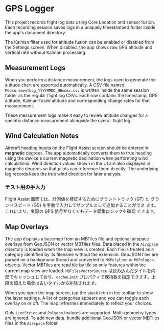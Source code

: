 # GPS Logger

This project records flight log data using Core Location and sensor fusion.
Each recording session saves logs in a uniquely timestamped folder inside the
app's document directory.

The Kalman filter used for altitude fusion can be enabled or disabled from the
Settings screen. When disabled, the app shows raw GPS altitude and vertical rate
without Kalman processing.

## Measurement Logs

When you perform a distance measurement, the logs used to generate the altitude
chart are exported automatically. A CSV file named
`MeasurementLog_YYYYMMDD_HHmmss.csv` is written inside the same session folder
as the regular flight log CSVs. Each row contains the timestamp, GPS altitude,
Kalman‑fused altitude and corresponding change rates for that measurement.

These measurement logs make it easy to review altitude changes for a specific
distance measurement alongside the overall flight log.

## Wind Calculation Notes

Aircraft heading inputs on the Flight Assist screen should be entered in
**magnetic** degrees. The app automatically converts them to true heading using
the device's current magnetic declination when performing wind calculations.
Wind direction values shown in the UI are also displayed in magnetic degrees so
that pilots can reference them directly. The underlying log records keep the
true wind direction for later analysis.

### テスト用の手入力

Flight Assist 画面では、計測値を検証するためにグランドトラック (GT) と
グランドスピード (GS) を手動で入力してサンプルとして追加することができ
ます。これにより、実際の GPS 信号がなくてもデータ収集ロジックを確認
できます。

## Map Overlays

The app displays a basemap from an MBTiles file and optional airspace overlays from GeoJSON or vector MBTiles files. Data placed in the `Airspace` directory is loaded when the map view is created. Each file is treated as a category identified by its filename without the extension. GeoJSON files are parsed on a background thread and converted to `MKPolyline` or `MKPolygon` objects. Vector MBTiles are read tile by tile so only features within the current map view are loaded.
`MBTilesVectorSource` は読み込んだタイルを内部でキャッシュしており、`cacheLimit` プロパティで保持数を指定できます。上限を超えた場合は古いタイルから削除されます。

When you open the map screen, tap the stack icon in the toolbar to show the layer settings. A list of categories appears and you can toggle each overlay on or off. The map refreshes immediately to reflect your choices.

Only `LineString` and `Polygon` features are supported. Multi‑geometry types are ignored. To add new data, bundle additional GeoJSON or vector MBTiles files in the `Airspace` folder.
